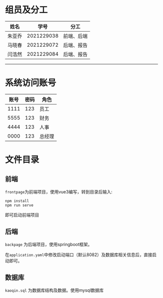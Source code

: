 # 组员及分工

| 姓名   | 学号       | 分工       |
| ------ | ---------- | ---------- |
| 朱亚乔 | 2021229038 | 前端、后端 |
| 马晓春 | 2021229072 | 后端、报告 |
| 闫浩然 | 2021229084 | 后端、报告 |

<hr>

# 系统访问账号

| 账号 | 密码 | 角色   |
| ---- | ---- | ------ |
| 1111 | 123  | 员工   |
| 5555 | 123  | 财务   |
| 4444 | 123  | 人事   |
| 0000 | 123  | 总经理 |

# 文件目录



## 前端

`frontpage`为前端项目，使用vue3编写，转到目录后输入:

```
npm install
npm run serve
```

即可启动前端项目



## 后端

`backpage` 为后端项目，使用springboot框架。

在`application.yaml`中修改启动端口（默认8082）及数据库相关信息后，直接启动即可。



## 数据库

`kaoqin.sql` 为数据库结构及数据。使用mysql数据库



